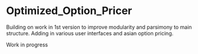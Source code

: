 # Optimized_Option_Pricer

Building on work in 1st version to improve modularity and parsimony to main structure. Adding in various user interfaces and asian option pricing.

Work in progress
